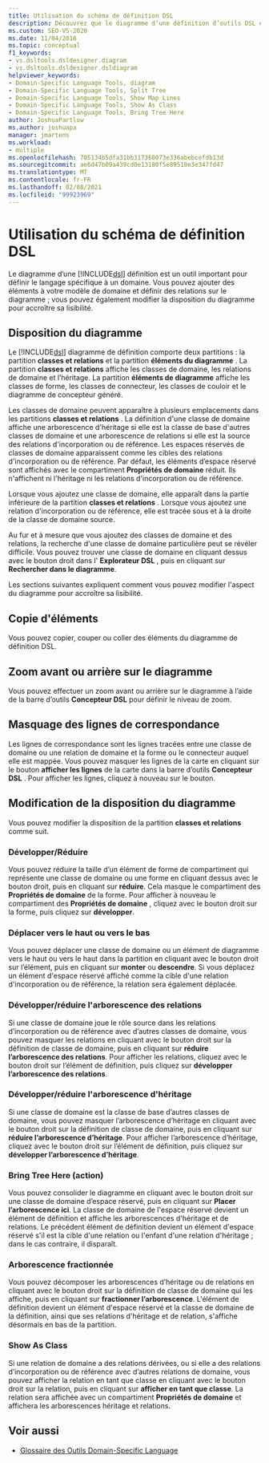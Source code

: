 ```yaml
---
title: Utilisation du schéma de définition DSL
description: Découvrez que le diagramme d’une définition d’outils DSL est un outil important pour la définition d’un langage spécifique à un domaine.
ms.custom: SEO-VS-2020
ms.date: 11/04/2016
ms.topic: conceptual
f1_keywords:
- vs.dsltools.dsldesigner.diagram
- vs.dsltools.dsldesigner.dsldiagram
helpviewer_keywords:
- Domain-Specific Language Tools, diagram
- Domain-Specific Language Tools, Split Tree
- Domain-Specific Language Tools, Show Map Lines
- Domain-Specific Language Tools, Show As Class
- Domain-Specific Language Tools, Bring Tree Here
author: JoshuaPartlow
ms.author: joshuapa
manager: jmartens
ms.workload:
- multiple
ms.openlocfilehash: 705134b5dfa31bb317360073e336abebcefdb13d
ms.sourcegitcommit: ae6d47b09a439cd0e13180f5e89510e3e347fd47
ms.translationtype: MT
ms.contentlocale: fr-FR
ms.lasthandoff: 02/08/2021
ms.locfileid: "99923969"
---
```

# <a name="working-with-the-dsl-definition-diagram"></a>Utilisation du schéma de définition DSL
Le diagramme d’une [!INCLUDE[dsl](../modeling/includes/dsl_md.md)] définition est un outil important pour définir le langage spécifique à un domaine. Vous pouvez ajouter des éléments à votre modèle de domaine et définir des relations sur le diagramme ; vous pouvez également modifier la disposition du diagramme pour accroître sa lisibilité.

## <a name="the-layout-of-the-diagram"></a>Disposition du diagramme
 Le [!INCLUDE[dsl](../modeling/includes/dsl_md.md)] diagramme de définition comporte deux partitions : la partition **classes et relations** et la partition **éléments du diagramme** . La partition **classes et relations** affiche les classes de domaine, les relations de domaine et l’héritage. La partition **éléments de diagramme** affiche les classes de forme, les classes de connecteur, les classes de couloir et le diagramme de concepteur généré.

 Les classes de domaine peuvent apparaître à plusieurs emplacements dans les partitions **classes et relations** . La définition d'une classe de domaine affiche une arborescence d'héritage si elle est la classe de base d'autres classes de domaine et une arborescence de relations si elle est la source des relations d'incorporation ou de référence. Les espaces réservés de classes de domaine apparaissent comme les cibles des relations d'incorporation ou de référence. Par défaut, les éléments d’espace réservé sont affichés avec le compartiment **Propriétés de domaine** réduit. Ils n'affichent ni l'héritage ni les relations d'incorporation ou de référence.

 Lorsque vous ajoutez une classe de domaine, elle apparaît dans la partie inférieure de la partition **classes et relations** . Lorsque vous ajoutez une relation d'incorporation ou de référence, elle est tracée sous et à la droite de la classe de domaine source.

 Au fur et à mesure que vous ajoutez des classes de domaine et des relations, la recherche d'une classe de domaine particulière peut se révéler difficile. Vous pouvez trouver une classe de domaine en cliquant dessus avec le bouton droit dans l' **Explorateur DSL** , puis en cliquant sur **Rechercher dans le diagramme**.

 Les sections suivantes expliquent comment vous pouvez modifier l'aspect du diagramme pour accroître sa lisibilité.

## <a name="copying-elements"></a>Copie d'éléments
 Vous pouvez copier, couper ou coller des éléments du diagramme de définition DSL.

## <a name="zooming-in-or-out-on-the-diagram"></a>Zoom avant ou arrière sur le diagramme
 Vous pouvez effectuer un zoom avant ou arrière sur le diagramme à l’aide de la barre d’outils **Concepteur DSL** pour définir le niveau de zoom.

## <a name="hiding-map-lines"></a>Masquage des lignes de correspondance
 Les lignes de correspondance sont les lignes tracées entre une classe de domaine ou une relation de domaine et la forme ou le connecteur auquel elle est mappée. Vous pouvez masquer les lignes de la carte en cliquant sur le bouton **afficher les lignes** de la carte dans la barre d’outils **Concepteur DSL** . Pour afficher les lignes, cliquez à nouveau sur le bouton.

## <a name="changing-the-diagram-layout"></a>Modification de la disposition du diagramme
 Vous pouvez modifier la disposition de la partition **classes et relations** comme suit.

### <a name="expandcollapse"></a>Développer/Réduire
 Vous pouvez réduire la taille d’un élément de forme de compartiment qui représente une classe de domaine ou une forme en cliquant dessus avec le bouton droit, puis en cliquant sur **réduire**. Cela masque le compartiment des **Propriétés de domaine** de la forme. Pour afficher à nouveau le compartiment des **Propriétés de domaine** , cliquez avec le bouton droit sur la forme, puis cliquez sur **développer**.

### <a name="move-updown"></a>Déplacer vers le haut ou vers le bas
 Vous pouvez déplacer une classe de domaine ou un élément de diagramme vers le haut ou vers le haut dans la partition en cliquant avec le bouton droit sur l’élément, puis en cliquant sur **monter** ou **descendre**. Si vous déplacez un élément d'espace réservé affiché comme la cible d'une relation d'incorporation ou de référence, la relation sera également déplacée.

### <a name="expandcollapse-relationships-tree"></a>Développer/réduire l'arborescence des relations
 Si une classe de domaine joue le rôle source dans les relations d’incorporation ou de référence avec d’autres classes de domaine, vous pouvez masquer les relations en cliquant avec le bouton droit sur la définition de classe de domaine, puis en cliquant sur **réduire l’arborescence des relations**. Pour afficher les relations, cliquez avec le bouton droit sur l’élément de définition, puis cliquez sur **développer l’arborescence des relations**.

### <a name="expandcollapse-inheritance-tree"></a>Développer/réduire l'arborescence d'héritage
 Si une classe de domaine est la classe de base d’autres classes de domaine, vous pouvez masquer l’arborescence d’héritage en cliquant avec le bouton droit sur la définition de classe de domaine, puis en cliquant sur **réduire l’arborescence d’héritage**. Pour afficher l’arborescence d’héritage, cliquez avec le bouton droit sur l’élément de définition, puis cliquez sur **développer l’arborescence d’héritage**.

### <a name="bring-tree-here"></a>Bring Tree Here (action)
 Vous pouvez consolider le diagramme en cliquant avec le bouton droit sur une classe de domaine d’espace réservé, puis en cliquant sur **Placer l’arborescence ici**. La classe de domaine de l'espace réservé devient un élément de définition et affiche les arborescences d'héritage et de relations. Le précédent élément de définition devient un élément d'espace réservé s'il est la cible d'une relation ou l'enfant d'une relation d'héritage ; dans le cas contraire, il disparaît.

### <a name="split-tree"></a>Arborescence fractionnée
 Vous pouvez décomposer les arborescences d’héritage ou de relations en cliquant avec le bouton droit sur la définition de classe de domaine qui les affiche, puis en cliquant sur **fractionner l’arborescence**. L'élément de définition devient un élément d'espace réservé et la classe de domaine de la définition, ainsi que ses relations d'héritage et de relation, s'affiche désormais en bas de la partition.

### <a name="show-as-class"></a>Show As Class
 Si une relation de domaine a des relations dérivées, ou si elle a des relations d’incorporation ou de référence avec d’autres relations de domaine, vous pouvez afficher la relation en tant que classe en cliquant avec le bouton droit sur la relation, puis en cliquant sur **afficher en tant que classe**. La relation sera affichée avec un compartiment **Propriétés de domaine** et affichera les arborescences héritage et relations.

## <a name="see-also"></a>Voir aussi

- [Glossaire des Outils Domain-Specific Language](/previous-versions/bb126564(v=vs.100))